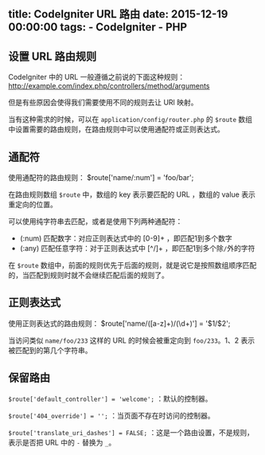 title: CodeIgniter URL 路由
date: 2015-12-19 00:00:00
tags:
	- CodeIgniter
	- PHP
---

## 设置 URL 路由规则
CodeIgniter 中的 URL 一般遵循之前说的下面这种规则：
	http://example.com/index.php/controllers/method/arguments

但是有些原因会使得我们需要使用不同的规则去让 URl 映射。

当有这种需求的时候，可以在 `application/config/router.php` 的 `$route` 数组中设置需要的路由规则，在路由规则中可以使用通配符或正则表达式。

## 通配符
使用通配符的路由规则：
	$route['name/:num'] = 'foo/bar';
<!-- more -->

在路由规则数组 `$route` 中，数组的 key 表示要匹配的 URL ，数组的 value 表示重定向的位置。

可以使用纯字符串去匹配，或者是使用下列两种通配符：
- (:num)	匹配数字：对应正则表达式中的 [0-9]+ ，即匹配1到多个数字
- (:any)	匹配任意字符：对于正则表达式中 [^/]+ ，即匹配1到多个除`/`外的字符

在 `$route` 数组中，前面的规则优先于后面的规则，就是说它是按照数组顺序匹配的，当匹配到规则时就不会继续匹配后面的规则了。

## 正则表达式
使用正则表达式的路由规则：
	$route['name/([a-z]+)/(\d+)'] = '$1/$2';

当访问类似 `name/foo/233` 这样的 URL 的时候会被重定向到 `foo/233`。$1、$2 表示被匹配到的第几个字符串。

## 保留路由
`$route['default_controller'] = 'welcome';` ：默认的控制器。

`$route['404_override'] = '';` ：当页面不存在时访问的控制器。

`$route['translate_uri_dashes'] = FALSE;` ：这是一个路由设置，不是规则，表示是否把 URL 中的 `-` 替换为 `_`。
